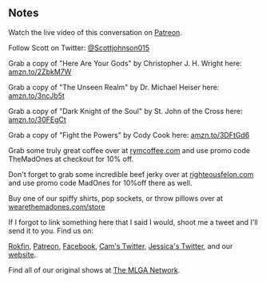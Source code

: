 ## Notes

Watch the live video of this conversation on [Patreon](https://www.patreon.com/posts/episode-114-of-57636414).

Follow Scott on Twitter: [@Scottjohnson015](https://twitter.com/Scottjohnson015)

Grab a copy of "Here Are Your Gods" by Christopher J. H. Wright here: [amzn.to/2ZbkM7W](https://amzn.to/2ZbkM7W)

Grab a copy of "The Unseen Realm" by Dr. Michael Heiser here: [amzn.to/3ncJb5t](https://amzn.to/3ncJb5t)

Grab a copy of "Dark Knight of the Soul" by St. John of the Cross here: [amzn.to/30FEgCt](https://amzn.to/30FEgCt)

Grab a copy of "Fight the Powers" by Cody Cook here: [amzn.to/3DFtGd6](https://amzn.to/3DFtGd6)

Grab some truly great coffee over at [rymcoffee.com](http://rymcoffee.com) and use promo code TheMadOnes at checkout for 10% off.

Don't forget to grab some incredible beef jerky over at [righteousfelon.com](https://www.righteousfelon.com/) and use promo code MadOnes for 10%off there as well.

Buy one of our spiffy shirts, pop sockets, or throw pillows over at [wearethemadones.com/store](https://wearethemadones.com/store)

If I forgot to link something here that I said I would, shoot me a tweet and I'll send it to you.
Find us on:

[Rokfin](https://rokfin.com/TheMadOnes), [Patreon](https://patreon.com/TheMadOnes), [Facebook](https://www.facebook.com/WeAreTheMad/), [Cam's Twitter](https://twitter.com/CamHarless), [Jessica's Twitter](https://twitter.com/soupcanarchist), and our [website](http://wearethemad.com).

Find all of our original shows at [The MLGA Network](https://mlganetwork.com).
